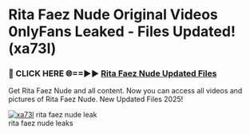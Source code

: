 # Rita Faez Nude Original Videos 0nlyFans Leaked - Files Updated! (xa73l)

<h3>🔴 CLICK HERE 🌐==►► <a href="https://tinyurl.com/52m3yx9h" rel="nofollow">Rita Faez Nude Updated Files</a></h3>

Get Rita Faez Nude and all content. Now you can access all videos and pictures of Rita Faez Nude. New Updated Files 2025!

[![xa73l](https://i.imgur.com/TnHtlc8.gif)](https://tinyurl.com/52m3yx9h)
rita faez nude leak<br>
rita faez nude leaks